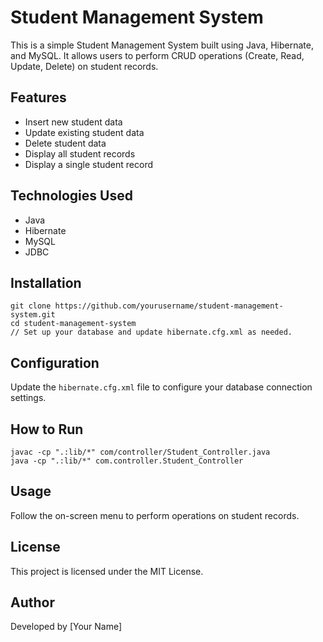 <!DOCTYPE html>
<html lang="en">
<head>
    <meta charset="UTF-8">
    <meta name="viewport" content="width=device-width, initial-scale=1.0">
    <title>Student Management System</title>
</head>
<body>

<h1>Student Management System</h1>

<p>This is a simple Student Management System built using Java, Hibernate, and MySQL. It allows users to perform CRUD operations (Create, Read, Update, Delete) on student records.</p>

<h2>Features</h2>
<ul>
    <li>Insert new student data</li>
    <li>Update existing student data</li>
    <li>Delete student data</li>
    <li>Display all student records</li>
    <li>Display a single student record</li>
</ul>

<h2>Technologies Used</h2>
<ul>
    <li>Java</li>
    <li>Hibernate</li>
    <li>MySQL</li>
    <li>JDBC</li>
</ul>

<h2>Installation</h2>
<pre><code>git clone https://github.com/yourusername/student-management-system.git
cd student-management-system
// Set up your database and update hibernate.cfg.xml as needed.
</code></pre>

<h2>Configuration</h2>
<p>Update the <code>hibernate.cfg.xml</code> file to configure your database connection settings.</p>

<h2>How to Run</h2>
<pre><code>javac -cp ".:lib/*" com/controller/Student_Controller.java
java -cp ".:lib/*" com.controller.Student_Controller
</code></pre>

<h2>Usage</h2>
<p>Follow the on-screen menu to perform operations on student records.</p>

<h2>License</h2>
<p>This project is licensed under the MIT License.</p>

<h2>Author</h2>
<p>Developed by [Your Name]</p>

</body>
</html>
